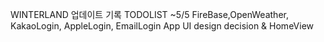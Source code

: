 WINTERLAND 업데이트 기록
TODOLIST ~5/5
FireBase,OpenWeather, KakaoLogin, AppleLogin, EmailLogin
App UI design decision & HomeView

